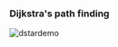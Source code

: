 ### Dijkstra's path finding 

![dstardemo](https://github.com/hanmmmmm/robotic-path-planning/blob/main/D*/dstardemo.gif)
